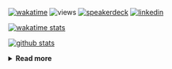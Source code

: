 [![wakatime](https://wakatime.com/badge/user/ddf27f94-292a-4343-b7eb-1143a4c6cf87.svg)](https://wakatime.com/@ddf27f94-292a-4343-b7eb-1143a4c6cf87)
![views](https://komarev.com/ghpvc/?username=chck&color=blueviolet)
[![speakerdeck](https://img.shields.io/badge/Speaker_Deck-chck-8a2be2?style=flat-square&logo=speaker-deck)](https://speakerdeck.com/chck)
[![linkedin](https://img.shields.io/badge/LinkedIn-chck-8a2be2?style=flat-square&logo=linkedin)](https://www.linkedin.com/in/chck/)

[![wakatime stats](https://github-readme-stats-nine-umber-51.vercel.app/api/wakatime?username=chck&layout=compact&count_private=true&hide_title=true&hide=Other&theme=buefy&langs_count=14)](https://wakatime.com/@chck?rank=me)

[![github stats](https://github-readme-stats-nine-umber-51.vercel.app/api?username=chck&count_private=true&show_icons=true&hide_title=true&theme=buefy)](https://github.com/anuraghazra/github-readme-stats)

<details>
  <summary><b>Read more</b></summary>
  <br>

  <!--START_SECTION:waka-->
**🐱 My GitHub Data** 

> 📦 136.2 kB Used in GitHub's Storage 
 > 
> 🏆 857 Contributions in the Year 2025
 > 
> 💼 Opted to Hire
 > 
> 📜 133 Public Repositories 
 > 
> 🔑 24 Private Repositories 
 > 
**I'm a Night 🦉** 

```text
🌞 Morning                1953 commits        █████░░░░░░░░░░░░░░░░░░░░   19.94 % 
🌆 Daytime                2922 commits        ███████░░░░░░░░░░░░░░░░░░   29.83 % 
🌃 Evening                2583 commits        ███████░░░░░░░░░░░░░░░░░░   26.37 % 
🌙 Night                  2337 commits        ██████░░░░░░░░░░░░░░░░░░░   23.86 % 
```
📅 **I'm Most Productive on Thursday** 

```text
Monday                   1589 commits        ████░░░░░░░░░░░░░░░░░░░░░   16.22 % 
Tuesday                  1739 commits        ████░░░░░░░░░░░░░░░░░░░░░   17.75 % 
Wednesday                1916 commits        █████░░░░░░░░░░░░░░░░░░░░   19.56 % 
Thursday                 2100 commits        █████░░░░░░░░░░░░░░░░░░░░   21.44 % 
Friday                   1104 commits        ███░░░░░░░░░░░░░░░░░░░░░░   11.27 % 
Saturday                 593 commits         ██░░░░░░░░░░░░░░░░░░░░░░░   06.05 % 
Sunday                   754 commits         ██░░░░░░░░░░░░░░░░░░░░░░░   07.70 % 
```


📊 **This Week I Spent My Time On** 

```text
💬 Programming Languages: 
Other                    13 hrs 38 mins      █████████████████████░░░░   84.40 % 
Bash                     1 hr 30 mins        ██░░░░░░░░░░░░░░░░░░░░░░░   09.38 % 
Markdown                 54 mins             █░░░░░░░░░░░░░░░░░░░░░░░░   05.62 % 
TOML                     4 mins              ░░░░░░░░░░░░░░░░░░░░░░░░░   00.47 % 
Jupyter Notebook         0 secs              ░░░░░░░░░░░░░░░░░░░░░░░░░   00.06 % 

🔥 Editors: 
Chrome                   16 hrs 4 mins       █████████████████████████   99.51 % 
Neovim                   4 mins              ░░░░░░░░░░░░░░░░░░░░░░░░░   00.49 % 
```

**I Mostly Code in Python** 

```text
Python                   48 repos            █████████░░░░░░░░░░░░░░░░   34.04 % 
Jupyter Notebook         19 repos            ███░░░░░░░░░░░░░░░░░░░░░░   13.48 % 
Ruby                     11 repos            ██░░░░░░░░░░░░░░░░░░░░░░░   07.80 % 
TypeScript               7 repos             █░░░░░░░░░░░░░░░░░░░░░░░░   04.96 % 
HCL                      5 repos             █░░░░░░░░░░░░░░░░░░░░░░░░   03.55 % 
```



**Timeline**

![Lines of Code chart](https://raw.githubusercontent.com/chck/chck/main/assets/bar_graph.png)


 Last Updated on 2025-10-12 02:06 UTC
<!--END_SECTION:waka-->
</details>

